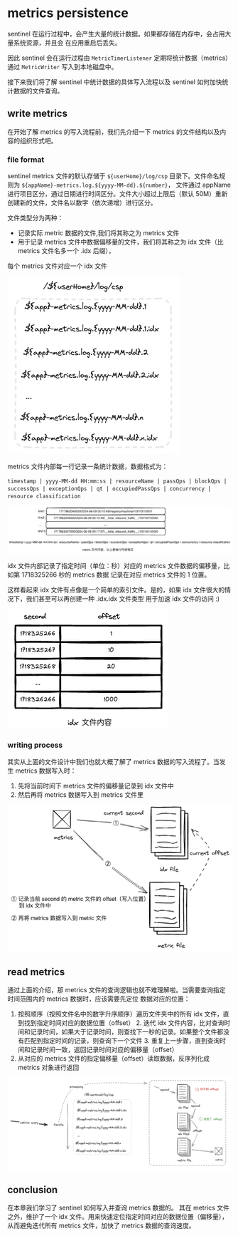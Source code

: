 # metrics persistence

sentinel 在运行过程中，会产生大量的统计数据。如果都存储在内存中，会占用大量系统资源，并且会
在应用重启后丢失。

因此 sentinel 会在运行过程由 `MetricTimerListener` 定期将统计数据（metrics）通过 `MetricWriter` 写入到本地磁盘中。

接下来我们将了解 sentinel 中统计数据的具体写入流程以及 sentinel 如何加快统计数据的文件查询。

## write metrics

在开始了解 metrics 的写入流程前，我们先介绍一下 metrics 的文件结构以及内容的组织形式吧。

### file format

sentinel metrics 文件的默认存储于 `${userHome}/log/csp` 目录下。文件命名规则为 `${appName}-metrics.log.${yyyy-MM-dd}.${number}`，
文件通过 appName 进行项目区分，通过日期进行时间区分。文件大小超过上限后（默认 50M）重新创建新的文件，文件名以数字（依次递增）进行区分。

文件类型分为两种：
- 记录实际 metric 数据的文件,我们将其称之为 metrics 文件
- 用于记录 metrics 文件中数据偏移量的文件，我们将其称之为 idx 文件（比 metrics 文件名多一个 .idx 后缀），

每个 metrics 文件对应一个 idx 文件

![](./images/metrics-file-level.png)

metrics 文件内部每一行记录一条统计数据，数据格式为：

`timestamp | yyyy-MM-dd HH:mm:ss | resourceName | passQps | blockQps | successQps | exceptionQps | qt | occupiedPassQps | concurrency | resource classification`

![](./images/metrics-file-format.png)

idx 文件内部记录了指定时间（单位：秒）对应的 metrics 文件数据的偏移量，比如第 1718325266 秒的 metrics 数据
记录在对应 metrics 文件的 1 位置。

这样看起来 idx 文件有点像是一个简单的索引文件。是的，如果 idx 文件很大的情况下，我们甚至可以再创建一种 .idx.idx 文件类型
用于加速 idx 文件的访问 :)

![](./images/idx-file-format.png)

### writing process

其实从上面的文件设计中我们也就大概了解了 metrics 数据的写入流程了。当发生 metrics 数据写入时：
1. 先将当前时间下 metrics 文件的偏移量记录到 idx 文件中
2. 然后再将 metrics 数据写入到 metrics 文件里

![](./images/metrics-write.png)

## read metrics

通过上面的介绍，那 metrics 文件的查询逻辑也就不难理解啦。当需要查询指定时间范围内的 metrics 数据时，应该需要先定位
数据对应的位置：
1. 按照顺序（按照文件名中的数字升序顺序）遍历文件夹中的所有 idx 文件，直到找到指定时间对应的数据位置（offset） 
   2. 迭代 idx 文件内容，比对查询时间和记录时间，如果大于记录时间，则查找下一秒的记录。如果整个文件都没有匹配到指定时间的记录，则查询下一个文件
   3. 重复上一步骤，直到查询时间和记录时间一致，返回记录时间对应的偏移量（offset）
4. 从对应的 metrics 文件的指定偏移量（offset）读取数据，反序列化成 metrics 对象进行返回

![](./images/metrics-search.png)

## conclusion
在本章我们学习了 sentinel 如何写入并查询 metrics 数据的。
其在 metrics 文件之外，维护了一个 idx 文件。用来快速定位指定时间对应的数据位置（偏移量），从而避免迭代所有 metrics 文件，加快了 metrics 数据的查询速度。